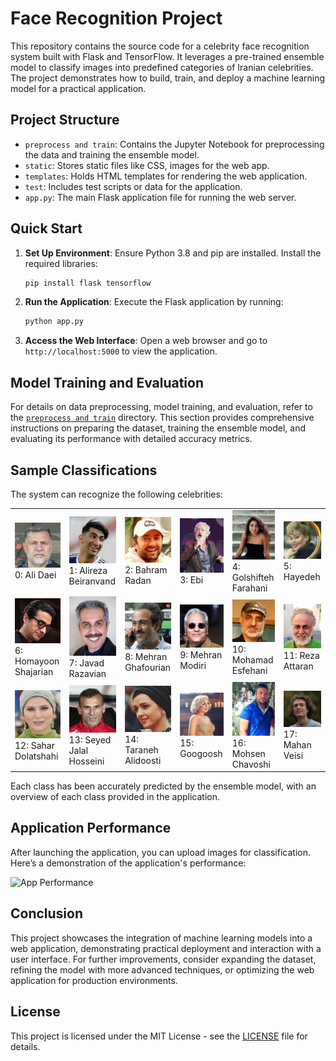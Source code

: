 # Face Recognition Project

This repository contains the source code for a celebrity face recognition system built with Flask and TensorFlow. It leverages a pre-trained ensemble model to classify images into predefined categories of Iranian celebrities. The project demonstrates how to build, train, and deploy a machine learning model for a practical application.

## Project Structure

- `preprocess and train`: Contains the Jupyter Notebook for preprocessing the data and training the ensemble model.
- `static`: Stores static files like CSS, images for the web app.
- `templates`: Holds HTML templates for rendering the web application.
- `test`: Includes test scripts or data for the application.
- `app.py`: The main Flask application file for running the web server.

## Quick Start

1. **Set Up Environment**:
   Ensure Python 3.8 and pip are installed. Install the required libraries:
   ```bash
   pip install flask tensorflow
   ```

2. **Run the Application**:
   Execute the Flask application by running:
   ```bash
   python app.py
   ```

3. **Access the Web Interface**:
   Open a web browser and go to `http://localhost:5000` to view the application.

## Model Training and Evaluation

For details on data preprocessing, model training, and evaluation, refer to the [`preprocess and train`](preprocess_and_train/README.md) directory. This section provides comprehensive instructions on preparing the dataset, training the ensemble model, and evaluating its performance with detailed accuracy metrics.


## Sample Classifications

The system can recognize the following celebrities:

<table>
    <tr>
      <td><img src="asset/celeb_sample_img/Ali_Daei/1.jpg" alt="Ali Daei" width="200"><br>0: Ali Daei</td>
      <td><img src="asset/celeb_sample_img/Alireza_Beiranvand/1.jpg" alt="Alireza Beiranvand" width="200"><br>1: Alireza Beiranvand</td>
      <td><img src="asset/celeb_sample_img/Bahram_Radan/1.jpg" alt="Bahram Radan" width="200"><br>2: Bahram Radan</td>
      <td><img src="asset/celeb_sample_img/Ebi/1.jpg" alt="Ebi" width="200"><br>3: Ebi</td>
      <td><img src="asset/celeb_sample_img/Golshifteh_Farahani/1.jpg" alt="Golshifteh Farahani" width="200"><br>4: Golshifteh Farahani</td>
      <td><img src="asset/celeb_sample_img/Hayedeh/1.jpg" alt="Hayedeh" width="200"><br>5: Hayedeh</td>
    </tr>
    <tr>
      <td><img src="asset/celeb_sample_img/Homayoon_Shajarian/1.jpg" alt="Homayoon Shajarian" width="200"><br>6: Homayoon Shajarian</td>
      <td><img src="asset/celeb_sample_img/Javad_Razavian/1.jpg" alt="Javad Razavian" width="200"><br>7: Javad Razavian</td>
      <td><img src="asset/celeb_sample_img/Mehran_Ghafoorian/1.jpg" alt="Mehran Ghafourian" width="200"><br>8: Mehran Ghafourian</td>
      <td><img src="asset/celeb_sample_img/Mehran_Modiri/1.jpeg" alt="Mehran Modiri" width="200"><br>9: Mehran Modiri</td>
      <td><img src="asset/celeb_sample_img/Mohamad_Esfehani/1.jpg" alt="Mohamad Esfehani" width="200"><br>10: Mohamad Esfehani</td>
      <td><img src="asset/celeb_sample_img/Reza_Attaran/1.jpg" alt="Reza Attaran" width="200"><br>11: Reza Attaran</td>
    </tr>
    <tr>
      <td><img src="asset/celeb_sample_img/Sahar_Dolatshahi/1.jpg" alt="Sahar Dolatshahi" width="200"><br>12: Sahar Dolatshahi</td>
      <td><img src="asset/celeb_sample_img/Seyed_Jalal_Hosseini/1.jpg" alt="Seyed Jalal Hosseini" width="200"><br>13: Seyed Jalal Hosseini</td>
      <td><img src="asset/celeb_sample_img/Taraneh_Alidoosti/1.jpg" alt="Taraneh Alidoosti" width="200"><br>14: Taraneh Alidoosti</td>
      <td><img src="asset/celeb_sample_img/Googoosh/1.jpg" alt="Googoosh" width="200"><br>15: Googoosh</td>
      <td><img src="asset/celeb_sample_img/Mohsen_Chavoshi/1.jpg" alt="Mohsen Chavoshi" width="200"><br>16: Mohsen Chavoshi</td>
      <td><img src="asset/celeb_sample_img/Mahan_Veisi/1.jpg" alt="Mahan Veisi" width="200"><br>17: Mahan Veisi</td>
    </tr>
  </table>
Each class has been accurately predicted by the ensemble model, with an overview of each class provided in the application.

## Application Performance

After launching the application, you can upload images for classification. Here’s a demonstration of the application's performance:

![App Performance](static/path_to_application_gif.gif)

## Conclusion

This project showcases the integration of machine learning models into a web application, demonstrating practical deployment and interaction with a user interface. For further improvements, consider expanding the dataset, refining the model with more advanced techniques, or optimizing the web application for production environments.

## License

This project is licensed under the MIT License - see the [LICENSE](LICENSE) file for details.
